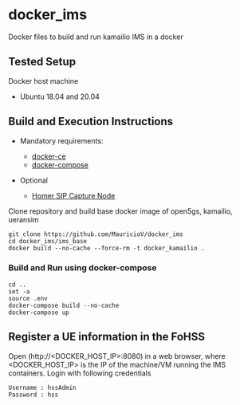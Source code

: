 # docker_ims
Docker files to build and run kamailio IMS in a docker

## Tested Setup

Docker host machine

- Ubuntu 18.04 and 20.04

## Build and Execution Instructions

* Mandatory requirements:
	* [docker-ce](https://docs.docker.com/install/linux/docker-ce/ubuntu)
	* [docker-compose](https://docs.docker.com/compose)

* Optional
	* [Homer SIP Capture Node](https://github.com/sipcapture/homer/wiki/Quick-Install#-docker-install)

Clone repository and build base docker image of open5gs, kamailio, ueransim

```
git clone https://github.com/MauricioV/docker_ims
cd docker_ims/ims_base
docker build --no-cache --force-rm -t docker_kamailio .
```

### Build and Run using docker-compose

```
cd ..
set -a
source .env
docker-compose build --no-cache
docker-compose up
```

## Register a UE information in the FoHSS

Open (http://<DOCKER_HOST_IP>:8080) in a web browser, where <DOCKER_HOST_IP> is the IP of the machine/VM running the IMS containers. Login with following credentials
```
Username : hssAdmin
Password : hss
```


